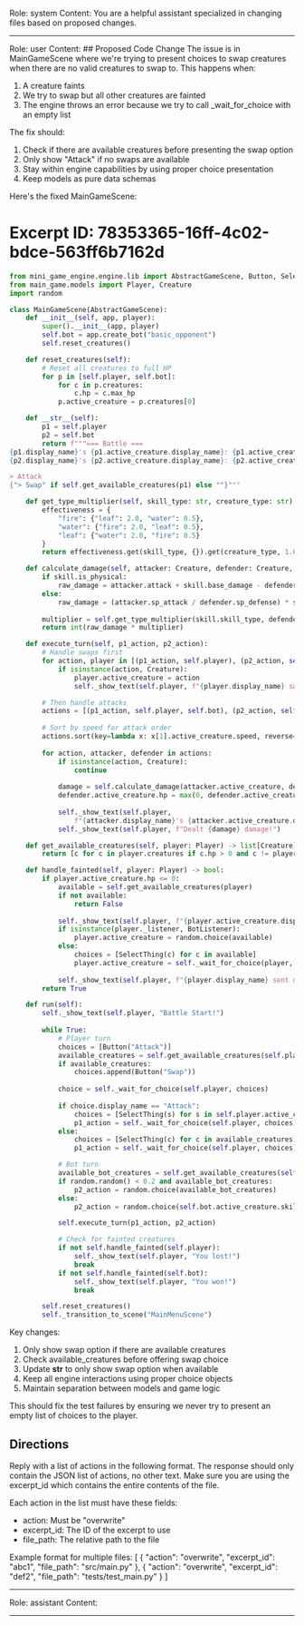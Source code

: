 Role: system
Content: You are a helpful assistant specialized in changing files based on proposed changes.
__________________
Role: user
Content: ## Proposed Code Change
The issue is in MainGameScene where we're trying to present choices to swap creatures when there are no valid creatures to swap to. This happens when:
1. A creature faints
2. We try to swap but all other creatures are fainted
3. The engine throws an error because we try to call _wait_for_choice with an empty list

The fix should:
1. Check if there are available creatures before presenting the swap option
2. Only show "Attack" if no swaps are available
3. Stay within engine capabilities by using proper choice presentation
4. Keep models as pure data schemas

Here's the fixed MainGameScene:

# Excerpt ID: 78353365-16ff-4c02-bdce-563ff6b7162d
```python main_game/scenes/main_game_scene.py
from mini_game_engine.engine.lib import AbstractGameScene, Button, SelectThing, BotListener
from main_game.models import Player, Creature
import random

class MainGameScene(AbstractGameScene):
    def __init__(self, app, player):
        super().__init__(app, player)
        self.bot = app.create_bot("basic_opponent")
        self.reset_creatures()

    def reset_creatures(self):
        # Reset all creatures to full HP
        for p in [self.player, self.bot]:
            for c in p.creatures:
                c.hp = c.max_hp
            p.active_creature = p.creatures[0]

    def __str__(self):
        p1 = self.player
        p2 = self.bot
        return f"""=== Battle ===
{p1.display_name}'s {p1.active_creature.display_name}: {p1.active_creature.hp}/{p1.active_creature.max_hp} HP
{p2.display_name}'s {p2.active_creature.display_name}: {p2.active_creature.hp}/{p2.active_creature.max_hp} HP

> Attack
{"> Swap" if self.get_available_creatures(p1) else ""}"""

    def get_type_multiplier(self, skill_type: str, creature_type: str) -> float:
        effectiveness = {
            "fire": {"leaf": 2.0, "water": 0.5},
            "water": {"fire": 2.0, "leaf": 0.5},
            "leaf": {"water": 2.0, "fire": 0.5}
        }
        return effectiveness.get(skill_type, {}).get(creature_type, 1.0)

    def calculate_damage(self, attacker: Creature, defender: Creature, skill) -> int:
        if skill.is_physical:
            raw_damage = attacker.attack + skill.base_damage - defender.defense
        else:
            raw_damage = (attacker.sp_attack / defender.sp_defense) * skill.base_damage
            
        multiplier = self.get_type_multiplier(skill.skill_type, defender.creature_type)
        return int(raw_damage * multiplier)

    def execute_turn(self, p1_action, p2_action):
        # Handle swaps first
        for action, player in [(p1_action, self.player), (p2_action, self.bot)]:
            if isinstance(action, Creature):
                player.active_creature = action
                self._show_text(self.player, f"{player.display_name} swapped to {action.display_name}!")

        # Then handle attacks
        actions = [(p1_action, self.player, self.bot), (p2_action, self.bot, self.player)]
        
        # Sort by speed for attack order
        actions.sort(key=lambda x: x[1].active_creature.speed, reverse=True)
        
        for action, attacker, defender in actions:
            if isinstance(action, Creature):
                continue
                
            damage = self.calculate_damage(attacker.active_creature, defender.active_creature, action)
            defender.active_creature.hp = max(0, defender.active_creature.hp - damage)
            
            self._show_text(self.player, 
                f"{attacker.display_name}'s {attacker.active_creature.display_name} used {action.display_name}!")
            self._show_text(self.player, f"Dealt {damage} damage!")

    def get_available_creatures(self, player: Player) -> list[Creature]:
        return [c for c in player.creatures if c.hp > 0 and c != player.active_creature]

    def handle_fainted(self, player: Player) -> bool:
        if player.active_creature.hp <= 0:
            available = self.get_available_creatures(player)
            if not available:
                return False
                
            self._show_text(self.player, f"{player.active_creature.display_name} fainted!")
            if isinstance(player._listener, BotListener):
                player.active_creature = random.choice(available)
            else:
                choices = [SelectThing(c) for c in available]
                player.active_creature = self._wait_for_choice(player, choices).thing
            
            self._show_text(self.player, f"{player.display_name} sent out {player.active_creature.display_name}!")
        return True

    def run(self):
        self._show_text(self.player, "Battle Start!")
        
        while True:
            # Player turn
            choices = [Button("Attack")]
            available_creatures = self.get_available_creatures(self.player)
            if available_creatures:
                choices.append(Button("Swap"))
            
            choice = self._wait_for_choice(self.player, choices)
            
            if choice.display_name == "Attack":
                choices = [SelectThing(s) for s in self.player.active_creature.skills]
                p1_action = self._wait_for_choice(self.player, choices).thing
            else:
                choices = [SelectThing(c) for c in available_creatures]
                p1_action = self._wait_for_choice(self.player, choices).thing

            # Bot turn
            available_bot_creatures = self.get_available_creatures(self.bot)
            if random.random() < 0.2 and available_bot_creatures:
                p2_action = random.choice(available_bot_creatures)
            else:
                p2_action = random.choice(self.bot.active_creature.skills)

            self.execute_turn(p1_action, p2_action)

            # Check for fainted creatures
            if not self.handle_fainted(self.player):
                self._show_text(self.player, "You lost!")
                break
            if not self.handle_fainted(self.bot):
                self._show_text(self.player, "You won!")
                break

        self.reset_creatures()
        self._transition_to_scene("MainMenuScene")
```

Key changes:
1. Only show swap option if there are available creatures
2. Check available_creatures before offering swap choice
3. Update __str__ to only show swap option when available
4. Keep all engine interactions using proper choice objects
5. Maintain separation between models and game logic

This should fix the test failures by ensuring we never try to present an empty list of choices to the player.

## Directions
Reply with a list of actions in the following format. The response should only contain the JSON list of actions, no other text.
Make sure you are using the excerpt_id which contains the entire contents of the file.

Each action in the list must have these fields:
- action: Must be "overwrite"
- excerpt_id: The ID of the excerpt to use
- file_path: The relative path to the file

Example format for multiple files:
[
    {
        "action": "overwrite",
        "excerpt_id": "abc1",
        "file_path": "src/main.py"
    },
    {
        "action": "overwrite",
        "excerpt_id": "def2",
        "file_path": "tests/test_main.py"
    }
]
__________________
Role: assistant
Content: 
__________________
